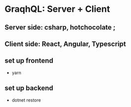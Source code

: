 # GraqhQL: Server + Client

## Server side: csharp, hotchocolate ;

## Client side: React, Angular, Typescript

## set up frontend

- yarn

## set up backend

- dotnet restore
